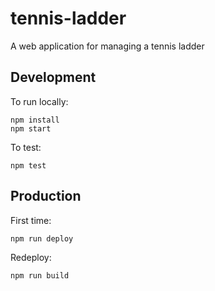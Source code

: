 # tennis-ladder
A web application for managing a tennis ladder

## Development
To run locally:
```
npm install
npm start
```

To test:
```
npm test
```

## Production
First time:
```
npm run deploy
```

Redeploy:
```
npm run build
```